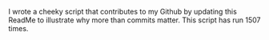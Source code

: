 I wrote a cheeky script that contributes to my Github by updating this ReadMe to illustrate why more than commits matter. This script has run 1507 times.